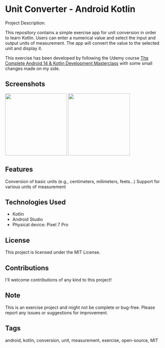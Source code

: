 # Unit Converter - Android Kotlin

Project Description:

This repository contains a simple exercise app for unit conversion in order to learn Kotlin. 
Users can enter a numerical value and select the input and output units of measurement. 
The app will convert the value to the selected unit and display it.

This exercise has been developed by following the Udemy course <a href="https://www.udemy.com/course/android-kotlin-developer/?couponCode=KEEPLEARNING">The Complete Android 14 & Kotlin Development Masterclass</a>
with some small changes made on my side.

## Screenshots

<img src="https://github.com/simone-di-paolo/UnitConverter/assets/24905857/c57a1dcb-8fc3-45ca-af47-99c391e2331a" width="200px">
<img src="https://github.com/simone-di-paolo/UnitConverter/assets/24905857/059c7fcd-eaf6-4624-81b7-7b3aedd507c8" width="200px">


## Features

Conversion of basic units (e.g., centimeters, milimeters, feets...)
Support for various units of measurement
## Technologies Used

- Kotlin
- Android Studio
- Physical device: Pixel 7 Pro
## License

This project is licensed under the MIT License.

## Contributions

I'll welcome contributions of any kind to this project!

## Note

This is an exercise project and might not be complete or bug-free.
Please report any issues or suggestions for improvement.
## Tags

android, kotlin, conversion, unit, measurement, exercise, open-source, MIT
